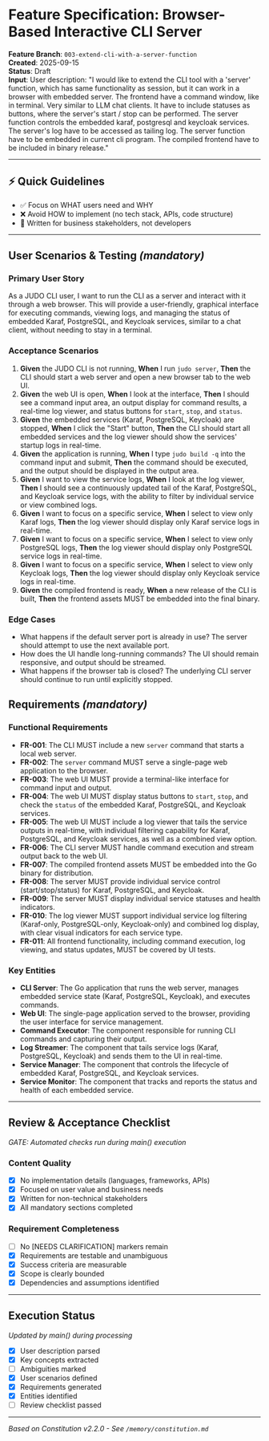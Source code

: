 # Feature Specification: Browser-Based Interactive CLI Server

**Feature Branch**: `003-extend-cli-with-a-server-function`  
**Created**: 2025-09-15  
**Status**: Draft  
**Input**: User description: "I would like to extend the CLI tool with a 'server' function, which has same functionality as session, but it can work in a browser with embedded server. The frontend have a command window, like in terminal. Very similar to LLM chat clients. It have to include statuses as buttons, where the server's start / stop can be performed. The server function controls the embedded karaf, postgresql and keycloak services. The server's log have to be accessed as tailing log. The server function have to be embedded in current cli program. The compiled frontend have to be included in binary release."

---

## ⚡ Quick Guidelines
- ✅ Focus on WHAT users need and WHY
- ❌ Avoid HOW to implement (no tech stack, APIs, code structure)
- 👥 Written for business stakeholders, not developers

---

## User Scenarios & Testing *(mandatory)*

### Primary User Story
As a JUDO CLI user, I want to run the CLI as a server and interact with it through a web browser. This will provide a user-friendly, graphical interface for executing commands, viewing logs, and managing the status of embedded Karaf, PostgreSQL, and Keycloak services, similar to a chat client, without needing to stay in a terminal.

### Acceptance Scenarios
1. **Given** the JUDO CLI is not running, **When** I run `judo server`, **Then** the CLI should start a web server and open a new browser tab to the web UI.
2. **Given** the web UI is open, **When** I look at the interface, **Then** I should see a command input area, an output display for command results, a real-time log viewer, and status buttons for `start`, `stop`, and `status`.
3. **Given** the embedded services (Karaf, PostgreSQL, Keycloak) are stopped, **When** I click the "Start" button, **Then** the CLI should start all embedded services and the log viewer should show the services' startup logs in real-time.
4. **Given** the application is running, **When** I type `judo build -q` into the command input and submit, **Then** the command should be executed, and the output should be displayed in the output area.
5. **Given** I want to view the service logs, **When** I look at the log viewer, **Then** I should see a continuously updated tail of the Karaf, PostgreSQL, and Keycloak service logs, with the ability to filter by individual service or view combined logs.
6. **Given** I want to focus on a specific service, **When** I select to view only Karaf logs, **Then** the log viewer should display only Karaf service logs in real-time.
7. **Given** I want to focus on a specific service, **When** I select to view only PostgreSQL logs, **Then** the log viewer should display only PostgreSQL service logs in real-time.
8. **Given** I want to focus on a specific service, **When** I select to view only Keycloak logs, **Then** the log viewer should display only Keycloak service logs in real-time.
6. **Given** the compiled frontend is ready, **When** a new release of the CLI is built, **Then** the frontend assets MUST be embedded into the final binary.

### Edge Cases
- What happens if the default server port is already in use? The server should attempt to use the next available port.
- How does the UI handle long-running commands? The UI should remain responsive, and output should be streamed.
- What happens if the browser tab is closed? The underlying CLI server should continue to run until explicitly stopped.

## Requirements *(mandatory)*

### Functional Requirements
- **FR-001**: The CLI MUST include a new `server` command that starts a local web server.
- **FR-002**: The `server` command MUST serve a single-page web application to the browser.
- **FR-003**: The web UI MUST provide a terminal-like interface for command input and output.
- **FR-004**: The web UI MUST display status buttons to `start`, `stop`, and check the `status` of the embedded Karaf, PostgreSQL, and Keycloak services.
- **FR-005**: The web UI MUST include a log viewer that tails the service outputs in real-time, with individual filtering capability for Karaf, PostgreSQL, and Keycloak services, as well as a combined view option.
- **FR-006**: The CLI server MUST handle command execution and stream output back to the web UI.
- **FR-007**: The compiled frontend assets MUST be embedded into the Go binary for distribution.
- **FR-008**: The server MUST provide individual service control (start/stop/status) for Karaf, PostgreSQL, and Keycloak.
- **FR-009**: The server MUST display individual service statuses and health indicators.
- **FR-010**: The log viewer MUST support individual service log filtering (Karaf-only, PostgreSQL-only, Keycloak-only) and combined log display, with clear visual indicators for each service type.
- **FR-011**: All frontend functionality, including command execution, log viewing, and status updates, MUST be covered by UI tests.

### Key Entities
- **CLI Server**: The Go application that runs the web server, manages embedded service state (Karaf, PostgreSQL, Keycloak), and executes commands.
- **Web UI**: The single-page application served to the browser, providing the user interface for service management.
- **Command Executor**: The component responsible for running CLI commands and capturing their output.
- **Log Streamer**: The component that tails service logs (Karaf, PostgreSQL, Keycloak) and sends them to the UI in real-time.
- **Service Manager**: The component that controls the lifecycle of embedded Karaf, PostgreSQL, and Keycloak services.
- **Service Monitor**: The component that tracks and reports the status and health of each embedded service.

---

## Review & Acceptance Checklist
*GATE: Automated checks run during main() execution*

### Content Quality
- [x] No implementation details (languages, frameworks, APIs)
- [x] Focused on user value and business needs
- [x] Written for non-technical stakeholders
- [x] All mandatory sections completed

### Requirement Completeness
- [ ] No [NEEDS CLARIFICATION] markers remain
- [x] Requirements are testable and unambiguous  
- [x] Success criteria are measurable
- [x] Scope is clearly bounded
- [x] Dependencies and assumptions identified

---

## Execution Status
*Updated by main() during processing*

- [x] User description parsed
- [x] Key concepts extracted
- [ ] Ambiguities marked
- [x] User scenarios defined
- [x] Requirements generated
- [x] Entities identified
- [ ] Review checklist passed

---

*Based on Constitution v2.2.0 - See `/memory/constitution.md`*
